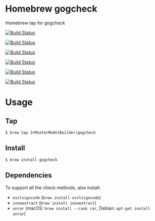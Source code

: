# Homebrew gogcheck

Homebrew tap for gogcheck

[![Build Status](https://github.com/JrMasterModelBuilder/homebrew-gogcheck/workflows/macOS%2013/badge.svg?branch=main)](https://github.com/JrMasterModelBuilder/homebrew-gogcheck/actions?query=workflow%3AmacOS%2013+branch%3Amain)

[![Build Status](https://github.com/JrMasterModelBuilder/homebrew-gogcheck/workflows/macOS%2012/badge.svg?branch=main)](https://github.com/JrMasterModelBuilder/homebrew-gogcheck/actions?query=workflow%3AmacOS%2012+branch%3Amain)

[![Build Status](https://github.com/JrMasterModelBuilder/homebrew-gogcheck/workflows/macOS%2011/badge.svg?branch=main)](https://github.com/JrMasterModelBuilder/homebrew-gogcheck/actions?query=workflow%3AmacOS%2011+branch%3Amain)

[![Build Status](https://github.com/JrMasterModelBuilder/homebrew-gogcheck/workflows/Ubuntu%2022.04/badge.svg?branch=main)](https://github.com/JrMasterModelBuilder/homebrew-gogcheck/actions?query=workflow%3AUbuntu%2022.04+branch%3Amain)

[![Build Status](https://github.com/JrMasterModelBuilder/homebrew-gogcheck/workflows/Ubuntu%2020.04/badge.svg?branch=main)](https://github.com/JrMasterModelBuilder/homebrew-gogcheck/actions?query=workflow%3AUbuntu%2020.04+branch%3Amain)

[![Build Status](https://github.com/JrMasterModelBuilder/homebrew-gogcheck/workflows/Ubuntu%2018.04/badge.svg?branch=main)](https://github.com/JrMasterModelBuilder/homebrew-gogcheck/actions?query=workflow%3AUbuntu%2018.04+branch%3Amain)


# Usage

## Tap

```
$ brew tap JrMasterModelBuilder/gogcheck
```

## Install

```
$ brew install gogcheck
```

## Dependencies

To support all the check methods, also install:

-   `osslsigncode` (`brew install osslsigncode`)
-   `innoextract` (`brew install innoextract`)
-   `unrar` (macOS: `brew install --cask rar`, Debian: `apt-get install unrar`)
